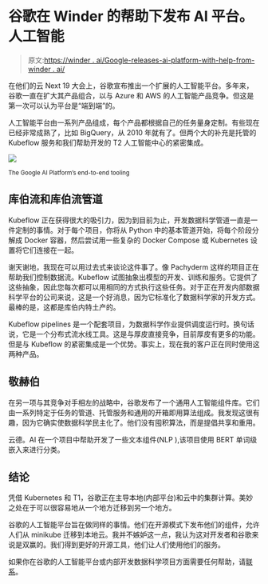 # 谷歌在 Winder 的帮助下发布 AI 平台。人工智能

> 原文:[https://winder . ai/Google-releases-ai-platform-with-help-from-winder . ai/](https://winder.ai/google-releases-ai-platform-with-help-from-winder.ai/)

在他们的云 Next 19 大会上，谷歌宣布推出一个扩展的人工智能平台。多年来，谷歌一直在扩大其产品组合，以与 Azure 和 AWS 的人工智能产品竞争。但这是第一次可以认为平台是“端到端”的。

人工智能平台由一系列产品组成，每个产品都根据自己的任务量身定制。有些现在已经非常成熟了，比如 BigQuery，从 2010 年就有了。但两个大的补充是托管的 Kubeflow 服务和我们帮助开发的 T2 人工智能中心的紧密集成。

![](../Images/92a7193c2d5a27abfe48e12c19d439ba.png)

<small>The Google AI Platform’s end-to-end tooling</small>

## 库伯流和库伯流管道

Kubeflow 正在获得很大的吸引力，因为到目前为止，开发数据科学管道一直是一件定制的事情。对于每个项目，你将从 Python 中的基本管道开始，将每个阶段分解成 Docker 容器，然后尝试用一些复杂的 Docker Compose 或 Kubernetes 设置将它们连接在一起。

谢天谢地，我现在可以用过去式来谈论这件事了。像 Pachyderm 这样的项目正在帮助我们控制数据流。Kubeflow 试图抽象出模型的开发、训练和服务。它提供了这些抽象，因此您每次都可以用相同的方式执行这些任务。对于正在开发内部数据科学平台的公司来说，这是一个好消息，因为它标准化了数据科学家的开发方式。最棒的是，这都是库伯内特土产的。

Kubeflow pipelines 是一个配套项目，为数据科学作业提供调度运行时。换句话说，它是一个分布式流水线工具。这是与厚皮直接竞争，目前厚皮有更多的功能。但是与 Kubeflow 的紧密集成是一个优势。事实上，现在我的客户正在同时使用这两种产品。

## 敬赫伯

在另一项与其竞争对手相左的战略中，谷歌发布了一个通用人工智能组件库。它们由一系列特定于任务的管道、托管服务和通用的开箱即用算法组成。我发现这很有趣，因为它确实使数据科学民主化了。他们没有囤积算法，而是提倡共享和重用。

云德。AI 在一个项目中帮助开发了一些文本组件(NLP ),该项目使用 BERT 单词级嵌入来进行分类。

## 结论

凭借 Kubernetes 和 T1，谷歌正在主导本地(内部平台)和云中的集群计算。美妙之处在于可以很容易地从一个地方迁移到另一个地方。

谷歌的人工智能平台旨在做同样的事情。他们在开源模式下发布他们的组件，允许人们从 minikube 迁移到本地云。我并不嫉妒这一点，我认为这对开发者和谷歌来说是双赢的。我们得到更好的开源工具，他们让人们使用他们的服务。

如果你在谷歌的人工智能平台或内部开发数据科学项目方面需要任何帮助，请[联系](https://winder.ai/about/contact/)。
